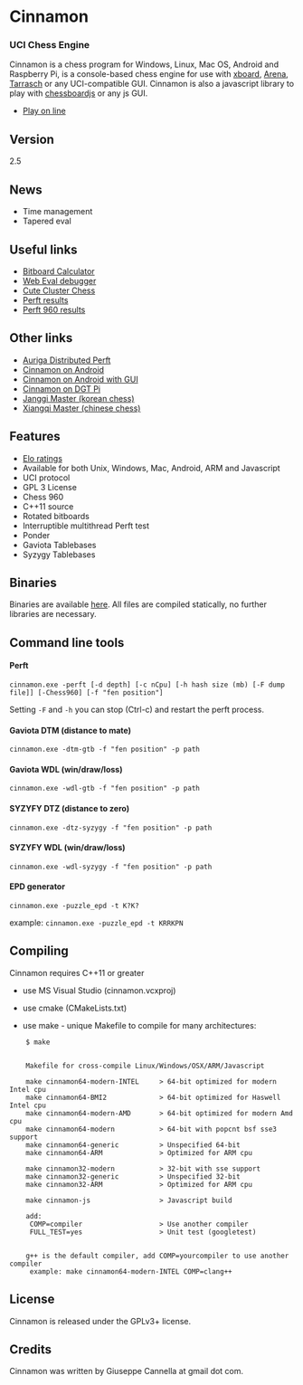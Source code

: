 Cinnamon
==========
### UCI Chess Engine

Cinnamon is a chess program for Windows, Linux, Mac OS, Android and Raspberry Pi, is a console-based chess engine for use with [xboard][4], [Arena][5], [Tarrasch][6] or any UCI-compatible GUI. Cinnamon is also a javascript library to play with [chessboardjs][7] or any js GUI.

- [Play on line](https://gekomad.github.io/Cinnamon/)

Version
----------
2.5

News
----------
- Time management
- Tapered eval

Useful links
----------
- [Bitboard Calculator](https://gekomad.github.io/Cinnamon/BitboardCalculator/)
- [Web Eval debugger](https://github.com/gekomad/chess-engine-eval-debugger)
- [Cute Cluster Chess](https://github.com/gekomad/cute_cluster_chess)
- [Perft results](https://gekomad.github.io/Cinnamon/perft.html)
- [Perft 960 results](https://www.chessprogramming.org/Chess960_Perft_Results)


Other links
----------
- [Auriga Distributed Perft](https://github.com/gekomad/Auriga)
- [Cinnamon on Android](https://play.google.com/store/apps/details?id=com.github.gekomad.cinnamonengine)
- [Cinnamon on Android with GUI](https://play.google.com/store/apps/details?id=com.github.gekomad.chess_master)
- [Cinnamon on DGT Pi](https://www.digitalgametechnology.com/index.php/products/revelation-ii/533-dgt-pi-chess-computer-for-dgt-e-boards)
- [Janggi Master (korean chess)](https://play.google.com/store/apps/details?id=com.github.gekomad.rangy_app)
- [Xiangqi Master (chinese chess)](https://play.google.com/store/apps/details?id=com.github.gekomad.rangyxx_app)

Features
----------

- [Elo ratings][3]
- Available for both Unix, Windows, Mac, Android, ARM and Javascript
- UCI protocol
- GPL 3 License
- Chess 960
- C++11 source
- Rotated bitboards
- Interruptible multithread Perft test
- Ponder
- Gaviota Tablebases
- Syzygy Tablebases

Binaries
----------

Binaries are available [here][1].
All files are compiled statically, no further libraries are necessary.

Command line tools
----------
#### Perft
`cinnamon.exe -perft [-d depth] [-c nCpu] [-h hash size (mb) [-F dump file]] [-Chess960] [-f "fen position"] `

Setting `-F` and `-h` you can stop (Ctrl-c) and restart the perft process.


#### Gaviota DTM (distance to mate)

`cinnamon.exe -dtm-gtb -f "fen position" -p path`

#### Gaviota WDL (win/draw/loss)

`cinnamon.exe -wdl-gtb -f "fen position" -p path`

#### SYZYFY DTZ (distance to zero)

`cinnamon.exe -dtz-syzygy -f "fen position" -p path`

#### SYZYFY WDL (win/draw/loss)

`cinnamon.exe -wdl-syzygy -f "fen position" -p path`

#### EPD generator
`cinnamon.exe -puzzle_epd -t K?K?`

 example: `cinnamon.exe -puzzle_epd -t KRRKPN`

Compiling
---------

Cinnamon requires C++11 or greater

- use MS Visual Studio (cinnamon.vcxproj)

- use cmake (CMakeLists.txt)

- use make - unique Makefile to compile for many architectures:


```
    $ make


    Makefile for cross-compile Linux/Windows/OSX/ARM/Javascript

    make cinnamon64-modern-INTEL     > 64-bit optimized for modern Intel cpu
    make cinnamon64-BMI2             > 64-bit optimized for Haswell Intel cpu
    make cinnamon64-modern-AMD       > 64-bit optimized for modern Amd cpu
    make cinnamon64-modern           > 64-bit with popcnt bsf sse3 support
    make cinnamon64-generic          > Unspecified 64-bit
    make cinnamon64-ARM              > Optimized for ARM cpu

    make cinnamon32-modern           > 32-bit with sse support
    make cinnamon32-generic          > Unspecified 32-bit
    make cinnamon32-ARM              > Optimized for ARM cpu

    make cinnamon-js                 > Javascript build

    add:
     COMP=compiler                   > Use another compiler
     FULL_TEST=yes                   > Unit test (googletest)


    g++ is the default compiler, add COMP=yourcompiler to use another compiler
     example: make cinnamon64-modern-INTEL COMP=clang++

```

License
-------

Cinnamon is released under the GPLv3+ license.

Credits
-------

Cinnamon was written by Giuseppe Cannella at gmail dot com.

  [1]: https://github.com/gekomad/Cinnamon/releases
  [3]: https://www.computerchess.org.uk/ccrl/404/cgi/compare_engines.cgi?family=Cinnamon
  [4]: https://www.gnu.org/software/xboard
  [5]: http://www.playwitharena.de
  [6]: https://triplehappy.com
  [7]: https://chessboardjs.com



